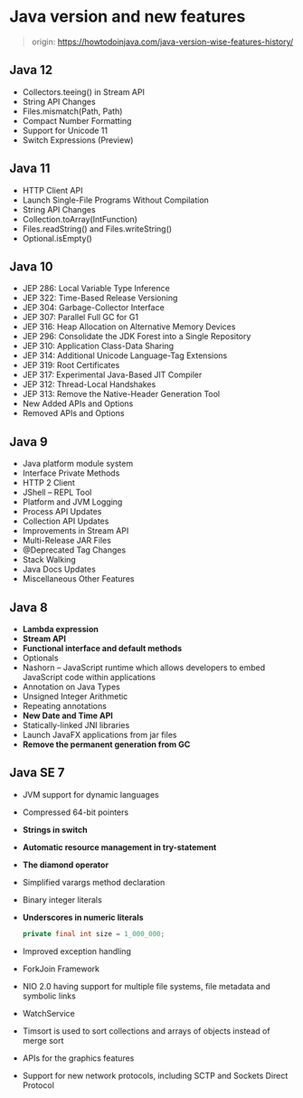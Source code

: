 # Java version and new features

> origin: https://howtodoinjava.com/java-version-wise-features-history/ 

## Java 12

- Collectors.teeing() in Stream API
- String API Changes
- Files.mismatch(Path, Path)
- Compact Number Formatting
- Support for Unicode 11
- Switch Expressions (Preview)

## Java 11

- HTTP Client API
- Launch Single-File Programs Without Compilation
- String API Changes
- Collection.toArray(IntFunction)
- Files.readString() and Files.writeString()
- Optional.isEmpty()

## Java 10

- JEP 286: Local Variable Type Inference
- JEP 322: Time-Based Release Versioning
- JEP 304: Garbage-Collector Interface
- JEP 307: Parallel Full GC for G1
- JEP 316: Heap Allocation on Alternative Memory Devices
- JEP 296: Consolidate the JDK Forest into a Single Repository
- JEP 310: Application Class-Data Sharing
- JEP 314: Additional Unicode Language-Tag Extensions
- JEP 319: Root Certificates
- JEP 317: Experimental Java-Based JIT Compiler
- JEP 312: Thread-Local Handshakes
- JEP 313: Remove the Native-Header Generation Tool
- New Added APIs and Options
- Removed APIs and Options

## Java 9

- Java platform module system
- Interface Private Methods
- HTTP 2 Client
- JShell – REPL Tool
- Platform and JVM Logging
- Process API Updates
- Collection API Updates
- Improvements in Stream API
- Multi-Release JAR Files
- @Deprecated Tag Changes
- Stack Walking
- Java Docs Updates
- Miscellaneous Other Features

## Java 8

  - **Lambda expression** 
  - **Stream API**
  - **Functional interface and default methods**
  - Optionals
  - Nashorn – JavaScript runtime which allows developers to embed JavaScript code within applications
  - Annotation on Java Types
  - Unsigned Integer Arithmetic
  - Repeating annotations
  - **New Date and Time API**
  - Statically-linked JNI libraries
  - Launch JavaFX applications from jar files
  - **Remove the permanent generation from GC**

## Java SE 7 

- JVM support for dynamic languages

- Compressed 64-bit pointers

- **Strings in switch**

- **Automatic resource management in try-statement**

- **The diamond operator**

- Simplified varargs method declaration

- Binary integer literals

- **Underscores in numeric literals**

  ```java
  private final int size = 1_000_000;
  ```

- Improved exception handling

- ForkJoin Framework

- NIO 2.0 having support for multiple file systems, file metadata and symbolic links

- WatchService

- Timsort is used to sort collections and arrays of objects instead of merge sort

- APIs for the graphics features

- Support for new network protocols, including SCTP and Sockets Direct Protocol